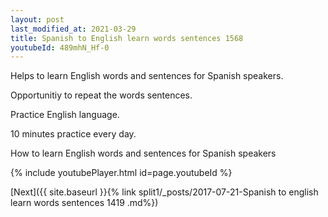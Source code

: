 ```yaml
---
layout: post
last_modified_at: 2021-03-29
title: Spanish to English learn words sentences 1568 
youtubeId: 489mhN_Hf-0
---
```

 
 
Helps to learn English words and sentences for Spanish speakers.

Opportunitiy to repeat the words sentences. 

Practice English language. 
 
10 minutes practice every day. 
 
How to learn English words and sentences for Spanish speakers 
 
{% include youtubePlayer.html id=page.youtubeId %}
 
 
[Next]({{ site.baseurl }}{% link  split1/_posts/2017-07-21-Spanish to english learn words sentences 1419 .md%})
 
